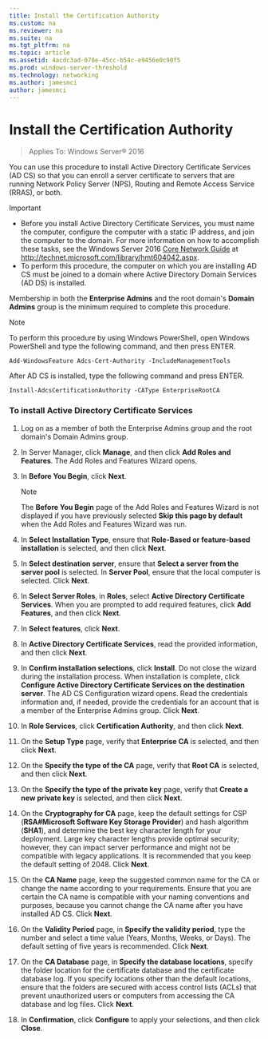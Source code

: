 ```yaml
---
title: Install the Certification Authority
ms.custom: na
ms.reviewer: na
ms.suite: na
ms.tgt_pltfrm: na
ms.topic: article
ms.assetid: 4acdc3ad-078e-45cc-b54c-e9456e0c90f5
ms.prod: windows-server-threshold
ms.technology: networking
ms.author: jamesmci
author: jamesmci
---
```

# Install the Certification Authority

>Applies To: Windows Server&reg; 2016

You can use this procedure to install Active Directory Certificate Services (AD CS) so that you can enroll a server certificate to servers that are running Network Policy Server (NPS), Routing and Remote Access Service (RRAS), or both.  
  
> [!IMPORTANT]  
> -   Before you install Active Directory Certificate Services, you must name the computer, configure the computer with a static IP address, and join the computer to the domain. For more information on how to accomplish these tasks, see the  Windows Server 2016 [Core Network Guide](https://technet.microsoft.com/library/mt604042.aspx) at http://technet.microsoft.com/library/hmt604042.aspx.  
> -   To perform this procedure, the computer on which you are installing AD CS must be joined to a domain where Active Directory Domain Services (AD DS) is installed.  
  
Membership in both the **Enterprise Admins** and the root domain's **Domain Admins** group is the minimum required to complete this procedure.  
  
> [!NOTE]  
> To perform this procedure by using Windows PowerShell, open Windows PowerShell and type the following command, and then press ENTER.   
>   
> `Add-WindowsFeature Adcs-Cert-Authority -IncludeManagementTools`  
>   
> After AD CS is installed, type the following command and press ENTER.  
>   
> `Install-AdcsCertificationAuthority -CAType EnterpriseRootCA`  
  
### To install Active Directory Certificate Services  
  
1.  Log on as a member of both the Enterprise Admins group and the root domain's Domain Admins group.  
  
2.  In Server Manager, click **Manage**, and then click **Add Roles and Features**. The Add Roles and Features Wizard opens.  
  
3.  In **Before You Begin**, click **Next**.  
  
    > [!NOTE]  
    > The **Before You Begin** page of the Add Roles and Features Wizard is not displayed if you have previously selected **Skip this page by default** when the Add Roles and Features Wizard was run.  
  
4.  In **Select Installation Type**, ensure that **Role-Based or feature-based installation** is selected, and then click **Next**.  
  
5.  In **Select destination server**, ensure that **Select a server from the server pool** is selected. In **Server Pool**, ensure that the local computer is selected. Click **Next**.  
  
6.  In **Select Server Roles**, in **Roles**, select **Active Directory Certificate Services**. When you are prompted to add required features, click **Add Features**, and then click **Next**.  
  
7.  In **Select features**, click **Next**.  
  
8.  In **Active Directory Certificate Services**, read the provided information, and then click **Next**.  
  
9. In **Confirm installation selections**, click **Install**. Do not close the wizard during the installation process. When installation is complete, click **Configure Active Directory Certificate Services on the destination server**. The AD CS Configuration wizard opens. Read the credentials information and, if needed, provide the credentials for an account that is a member of the Enterprise Admins group. Click **Next**.  
  
10. In **Role Services**, click **Certification Authority**, and then click **Next**.  
  
11. On the **Setup Type** page, verify that **Enterprise CA** is selected, and then click **Next**.  
  
12. On the **Specify the type of the CA** page, verify that **Root CA** is selected, and then click **Next**.  
  
13. On the **Specify the type of the private key** page, verify that **Create a new private key** is selected, and then click **Next**.  
  
14. On the **Cryptography for CA** page, keep the default settings for CSP (**RSA#Microsoft Software Key Storage Provider**) and hash algorithm (**SHA1**), and determine the best key character length for your deployment. Large key character lengths provide optimal security; however, they can impact server performance and might not be compatible with legacy applications. It is recommended that you keep the default setting of 2048. Click **Next**.  
  
15. On the **CA Name** page, keep the suggested common name for the CA or change the name according to your requirements. Ensure that you are certain the CA name is compatible with your naming conventions and purposes, because you cannot change the CA name after you have installed AD CS. Click **Next**.  
  
16. On the **Validity Period** page, in **Specify the validity period**, type the number and select a time value (Years, Months, Weeks, or Days). The default setting of five years is recommended. Click **Next**.  
  
17. On the **CA Database** page, in **Specify the database locations**, specify the folder location for the certificate database and the certificate database log. If you specify locations other than the default locations, ensure that the folders are secured with access control lists (ACLs) that prevent unauthorized users or computers from accessing the CA database and log files. Click **Next**.  
  
18. In **Confirmation**, click **Configure** to apply your selections, and then click **Close**.  
  


